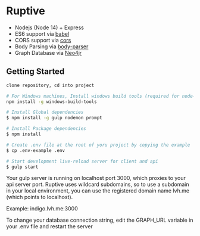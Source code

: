 Ruptive
==================================

- Nodejs (Node 14) + Express
- ES6 support via [babel](https://babeljs.io)
- CORS support via [cors](https://github.com/troygoode/node-cors)
- Body Parsing via [body-parser](https://github.com/expressjs/body-parser)
- Graph Database via [Neo4jr](https://neo4j.com/)


Getting Started
---------------

```sh
clone repository, cd into project

# For Windows machines, Install windows build tools (required for node-sass package). Run as administrator:
npm install -g windows-build-tools

# Install Global dependencies
$ npm install -g gulp nodemon prompt

# Install Package dependencies
$ npm install

# Create .env file at the root of yoru project by copying the example
$ cp .env-example .env

# Start development live-reload server for client and api
$ gulp start
```

Your gulp server is running on localhost port 3000, which proxies to your api server port. 
Ruptive uses wildcard subdomains, so to use a subdomain in your local environment, you can use the registered domain name lvh.me (which points to localhost).

Example: indigo.lvh.me:3000

To change your database connection string, edit the GRAPH_URL variable in your .env file and restart the server
